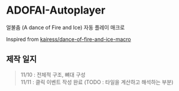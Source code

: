 # ADOFAI-Autoplayer
얼불춤 (A dance of Fire and Ice) 자동 플레이 매크로

Inspired from [kairess/dance-of-fire-and-ice-macro](https://github.com/kairess/dance-of-fire-and-ice-macro)


## 제작 일지

> 11/10 : 전체적 구조, 뼈대 구성 <br>
> 11/11 : 클릭 이벤트 작성 완료 (TODO : 타일을 계산하고 해석하는 부분)
